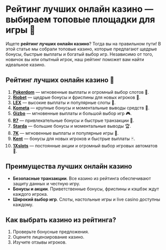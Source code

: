 # Рейтинг лучших онлайн казино — выбираем топовые площадки для игры 🎰

Ищете **рейтинг лучших онлайн казино**? Тогда вы на правильном пути! В этой статье мы собрали топовые казино, которые предлагают щедрые бонусы, быстрые выплаты и богатый выбор игр. Независимо от того, новичок вы или опытный игрок, наш рейтинг поможет вам найти идеальное казино.

## Рейтинг лучших онлайн казино 🎯

1. **[Pokerdom](https://brandplay.link/4k77v2yx)** — мгновенные выплаты и огромный выбор слотов 🎲.
2. **[Riobet](https://brandplay.link/7xBLTPyj)** — щедрые бонусы и фриспины для новых игроков 🎁.
3. **[LEX](https://brandplay.link/zW4hdDFV)** — высокие выплаты и популярные слоты 💸.
4. **[Kometa](https://brandplay.link/8ZymQJV8)** — крупные бонусы и моментальные выводы средств 🌟.
5. **[Gizbo](https://brandplay.link/bprXw4YV)** — мгновенные выплаты и большой выбор игр 🎮.
6. **[R7](https://brandplay.link/bMd3Yjsw)** — привлекательные бонусы и быстрые транзакции 🎰.
7. **[Starda](https://brandplay.link/fB7xwRFL)** — большие бонусы и моментальные выводы 🏆.
8. **[7K](https://brandplay.link/BvQyFShp)** — мгновенные выплаты и популярные игры 🎉.
9. **[Kent](https://brandplay.link/Fv2WP3js)** — бонусы для новых игроков и быстрые выплаты 🃏.
10. **[1Xslots](https://brandplay.link/hSB1khtr)** — постоянные акции и огромный выбор игровых автоматов 🎰.

## Преимущества лучших онлайн казино

- **Безопасные транзакции**. Все казино из рейтинга обеспечивают защиту данных и честную игру.
- **Бонусы и акции**. Приветственные бонусы, фриспины и кэшбэк ждут каждого игрока.
- **Широкий выбор игр**. Слоты, настольные игры и live casino доступны каждому.

## Как выбрать казино из рейтинга?

1. Проверьте бонусные предложения.
2. Оцените лицензирование казино.
3. Изучите отзывы игроков.
